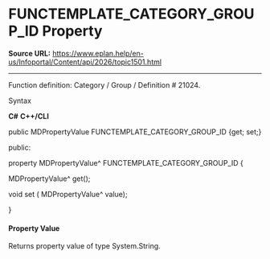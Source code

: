 # FUNCTEMPLATE_CATEGORY_GROUP_ID Property

**Source URL:** https://www.eplan.help/en-us/Infoportal/Content/api/2026/topic1501.html

---

Function definition: Category / Group / Definition # 21024.

Syntax

**C#**
**C++/CLI**


public MDPropertyValue FUNCTEMPLATE_CATEGORY_GROUP_ID {get; set;}

public:

property MDPropertyValue^ FUNCTEMPLATE_CATEGORY_GROUP_ID {

   MDPropertyValue^ get();

   void set (    MDPropertyValue^ value);

}


#### Property Value

Returns property value of type System.String.
